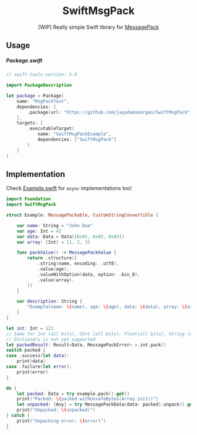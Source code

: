 <div align="center">

# SwiftMsgPack 

[WIP] Really simple Swift library for [MessagePack][msgpack]

</div>


## Usage

##### Package.swift

```swift
// swift-tools-version: 5.8

import PackageDescription

let package = Package(
    name: "MsgPackTest",
    dependencies: [
        .package(url: "https://github.com/jayadamsmorgan/SwiftMsgPack", branch: "main")
    ],
    targets: [
        .executableTarget(
            name: "SwiftMsgPackExample",
            dependencies: ["SwiftMsgPack"]
        )
    ]
)
```

## Implementation

Check [Example.swift][example] for `async` implementations too!

```swift
import Foundation
import SwiftMsgPack

struct Example: MessagePackable, CustomStringConvertible {

    var name: String = "John Doe"
    var age: Int = 42
    var data: Data = Data([0x01, 0x02, 0x03])
    var array: [Int] = [1, 2, 3]

    func packValue() -> MessagePackValue {
        return .structure([
            .string(name, encoding: .utf8),
            .value(age),
            .valueWithOption(data, option: .bin_8),
            .value(array),
        ])
    }

    var description: String {
        "Example(name: \(name), age: \(age), data: \(data), array: \(array)"
    }
}

let int: Int = 123
// Same for Int (all bits), UInt (all bits), Float(all bits), String (with encoding options), Arrays, etc
// Dictionary is not yet supported
let packedResult: Result<Data, MessagePackError> = int.pack()
switch packed {
case .success(let data):
    print(data)
case .failure(let error):
    print(error)
}

do {
    let packed: Data = try example.pack().get()
    print("Packed: \(packed.withUnsafeBytes(Array.init))")
    let unpacked: [Any] = try MessagePackData(data: packed).unpack().get()
    print("Unpacked: \(unpacked)")
} catch {
    print("Unpacking error: \(error)")
}
```

[msgpack]: https://msgpack.org
[example]: https://github.com/jayadamsmorgan/SwiftMsgPack/blob/main/Sources/Example/Example.swift
